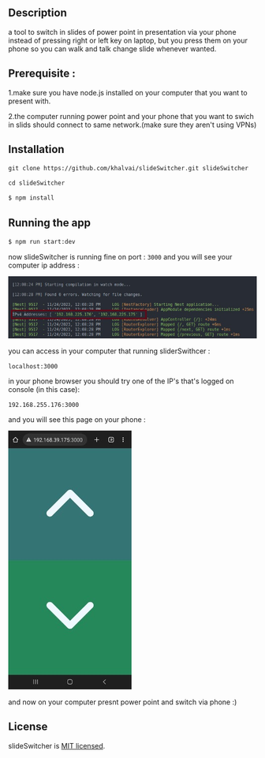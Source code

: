 ## Description

a tool to switch in slides of power point in presentation via your phone instead of pressing right or left key on laptop, but you press them on your phone so you can walk and talk change slide whenever wanted.

## Prerequisite :

1.make sure you have node.js installed on your computer that you want to present with.

2.the computer running power point and your phone that you want to swich in slids should connect to same network.(make sure they aren't using VPNs)

## Installation

```
git clone https://github.com/khalvai/slideSwitcher.git slideSwitcher
```

```
cd slideSwitcher
```

```bash
$ npm install
```

## Running the app

```bash
$ npm run start:dev
```

now slideSwitcher is running fine on port : `3000` and you will see your computer ip address :

![Alt text](./public/slideSwitcher.jpg)

you can access in your computer that running sliderSwithcer :

```url
localhost:3000
```

in your phone browser you should try one of the IP's that's logged on console (in this case):

```url
192.168.255.176:3000
```


and you will see this page on your phone :

![slide switcher](./public/slideSwitcherOnPhone.jpg)

and now on your computer presnt power point and switch via phone :)

## License

slideSwitcher is [MIT licensed](LICENSE).
